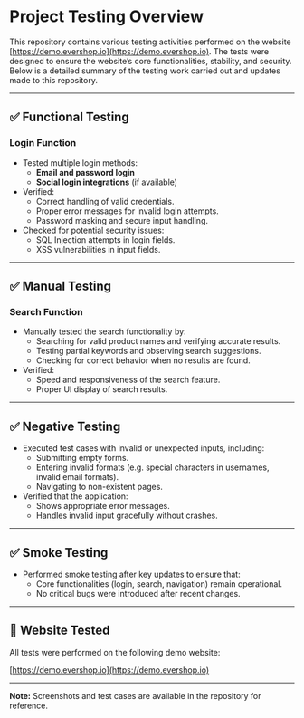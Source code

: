 # Project Testing Overview

This repository contains various testing activities performed on the website [https://demo.evershop.io](https://demo.evershop.io). The tests were designed to ensure the website’s core functionalities, stability, and security. Below is a detailed summary of the testing work carried out and updates made to this repository.

---

## ✅ Functional Testing

### Login Function

- Tested multiple login methods:
  - **Email and password login**
  - **Social login integrations** (if available)
- Verified:
  - Correct handling of valid credentials.
  - Proper error messages for invalid login attempts.
  - Password masking and secure input handling.
- Checked for potential security issues:
  - SQL Injection attempts in login fields.
  - XSS vulnerabilities in input fields.

---

## ✅ Manual Testing

### Search Function

- Manually tested the search functionality by:
  - Searching for valid product names and verifying accurate results.
  - Testing partial keywords and observing search suggestions.
  - Checking for correct behavior when no results are found.
- Verified:
  - Speed and responsiveness of the search feature.
  - Proper UI display of search results.

---

## ✅ Negative Testing

- Executed test cases with invalid or unexpected inputs, including:
  - Submitting empty forms.
  - Entering invalid formats (e.g. special characters in usernames, invalid email formats).
  - Navigating to non-existent pages.
- Verified that the application:
  - Shows appropriate error messages.
  - Handles invalid input gracefully without crashes.

---

## ✅ Smoke Testing

- Performed smoke testing after key updates to ensure that:
  - Core functionalities (login, search, navigation) remain operational.
  - No critical bugs were introduced after recent changes.

---

## 🔗 Website Tested

All tests were performed on the following demo website:

[https://demo.evershop.io](https://demo.evershop.io)

---

**Note:** Screenshots and test cases are available in the repository for reference.

